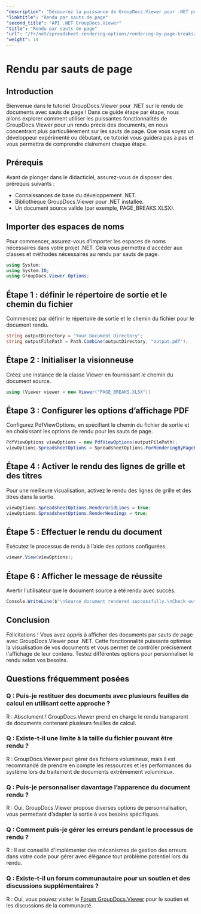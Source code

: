 ```yaml
---
"description": "Découvrez la puissance de GroupDocs.Viewer pour .NET pour un rendu précis des documents. Suivez notre tutoriel étape par étape pour un rendu par sauts de page."
"linktitle": "Rendu par sauts de page"
"second_title": "API .NET GroupDocs.Viewer"
"title": "Rendu par sauts de page"
"url": "/fr/net/spreadsheet-rendering-options/rendering-by-page-breaks/"
"weight": 14
---
```


# Rendu par sauts de page

## Introduction
Bienvenue dans le tutoriel GroupDocs.Viewer pour .NET sur le rendu de documents avec sauts de page ! Dans ce guide étape par étape, nous allons explorer comment utiliser les puissantes fonctionnalités de GroupDocs.Viewer pour un rendu précis des documents, en nous concentrant plus particulièrement sur les sauts de page. Que vous soyez un développeur expérimenté ou débutant, ce tutoriel vous guidera pas à pas et vous permettra de comprendre clairement chaque étape.
## Prérequis
Avant de plonger dans le didacticiel, assurez-vous de disposer des prérequis suivants :
- Connaissances de base du développement .NET.
- Bibliothèque GroupDocs.Viewer pour .NET installée.
- Un document source valide (par exemple, PAGE_BREAKS.XLSX).
## Importer des espaces de noms
Pour commencer, assurez-vous d'importer les espaces de noms nécessaires dans votre projet .NET. Cela vous permettra d'accéder aux classes et méthodes nécessaires au rendu par sauts de page.
```csharp
using System;
using System.IO;
using GroupDocs.Viewer.Options;
```
## Étape 1 : définir le répertoire de sortie et le chemin du fichier
Commencez par définir le répertoire de sortie et le chemin du fichier pour le document rendu.
```csharp
string outputDirectory = "Your Document Directory";
string outputFilePath = Path.Combine(outputDirectory, "output.pdf");
```
## Étape 2 : Initialiser la visionneuse
Créez une instance de la classe Viewer en fournissant le chemin du document source.
```csharp
using (Viewer viewer = new Viewer("PAGE_BREAKS.XLSX"))
```
## Étape 3 : Configurer les options d’affichage PDF
Configurez PdfViewOptions, en spécifiant le chemin du fichier de sortie et en choisissant les options de rendu pour les sauts de page.
```csharp
PdfViewOptions viewOptions = new PdfViewOptions(outputFilePath);
viewOptions.SpreadsheetOptions = SpreadsheetOptions.ForRenderingByPageBreaks();
```
## Étape 4 : Activer le rendu des lignes de grille et des titres
Pour une meilleure visualisation, activez le rendu des lignes de grille et des titres dans la sortie.
```csharp
viewOptions.SpreadsheetOptions.RenderGridLines = true;
viewOptions.SpreadsheetOptions.RenderHeadings = true;
```
## Étape 5 : Effectuer le rendu du document
Exécutez le processus de rendu à l’aide des options configurées.
```csharp
viewer.View(viewOptions);
```
## Étape 6 : Afficher le message de réussite
Avertir l'utilisateur que le document source a été rendu avec succès.
```csharp
Console.WriteLine($"\nSource document rendered successfully.\nCheck output in {outputDirectory}.");
```
## Conclusion
Félicitations ! Vous avez appris à afficher des documents par sauts de page avec GroupDocs.Viewer pour .NET. Cette fonctionnalité puissante optimise la visualisation de vos documents et vous permet de contrôler précisément l'affichage de leur contenu. Testez différentes options pour personnaliser le rendu selon vos besoins.
## Questions fréquemment posées
### Q : Puis-je restituer des documents avec plusieurs feuilles de calcul en utilisant cette approche ?
R : Absolument ! GroupDocs.Viewer prend en charge le rendu transparent de documents contenant plusieurs feuilles de calcul.
### Q : Existe-t-il une limite à la taille du fichier pouvant être rendu ?
R : GroupDocs.Viewer peut gérer des fichiers volumineux, mais il est recommandé de prendre en compte les ressources et les performances du système lors du traitement de documents extrêmement volumineux.
### Q : Puis-je personnaliser davantage l’apparence du document rendu ?
R : Oui, GroupDocs.Viewer propose diverses options de personnalisation, vous permettant d’adapter la sortie à vos besoins spécifiques.
### Q : Comment puis-je gérer les erreurs pendant le processus de rendu ?
R : Il est conseillé d'implémenter des mécanismes de gestion des erreurs dans votre code pour gérer avec élégance tout problème potentiel lors du rendu.
### Q : Existe-t-il un forum communautaire pour un soutien et des discussions supplémentaires ?
R : Oui, vous pouvez visiter le [Forum GroupDocs.Viewer](https://forum.groupdocs.com/c/viewer/9) pour le soutien et les discussions de la communauté.